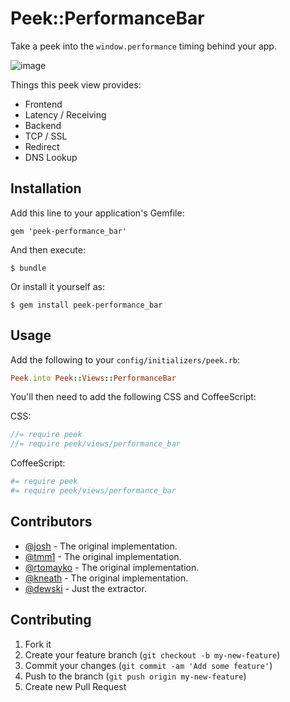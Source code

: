 # Peek::PerformanceBar

Take a peek into the `window.performance` timing behind your app.

![image](https://f.cloud.github.com/assets/79995/268624/14d9df90-8f47-11e2-9718-111c7c367974.png)

Things this peek view provides:

- Frontend
- Latency / Receiving
- Backend
- TCP / SSL
- Redirect
- DNS Lookup

## Installation

Add this line to your application's Gemfile:

    gem 'peek-performance_bar'

And then execute:

    $ bundle

Or install it yourself as:

    $ gem install peek-performance_bar

## Usage

Add the following to your `config/initializers/peek.rb`:

```ruby
Peek.into Peek::Views::PerformanceBar
```

You'll then need to add the following CSS and CoffeeScript:

CSS:

```scss
//= require peek
//= require peek/views/performance_bar
```

CoffeeScript:

```coffeescript
#= require peek
#= require peek/views/performance_bar
```

## Contributors

- [@josh](https://github.com/josh) - The original implementation.
- [@tmm1](https://github.com/tmm1) - The original implementation.
- [@rtomayko](https://github.com/rtomayko) - The original implementation.
- [@kneath](https://github.com/kneath) - The original implementation.
- [@dewski](https://github.com/dewski) - Just the extractor.

## Contributing

1. Fork it
2. Create your feature branch (`git checkout -b my-new-feature`)
3. Commit your changes (`git commit -am 'Add some feature'`)
4. Push to the branch (`git push origin my-new-feature`)
5. Create new Pull Request

